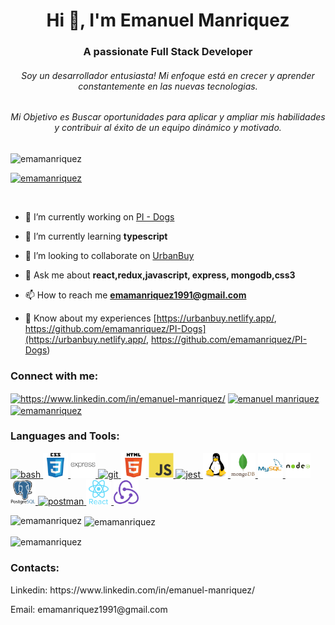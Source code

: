<h1 align="center">Hi 👋, I'm Emanuel Manriquez</h1>
<h3 align="center">A passionate Full Stack Developer</h3>
<h6 align="center">Soy un desarrollador entusiasta! Mi enfoque está en crecer y aprender constantemente en las nuevas tecnologias.</h6>
<h6 align="center">Mi Objetivo es Buscar oportunidades para aplicar y ampliar mis habilidades y contribuir al éxito de un equipo dinámico y motivado.</h6>
<p align="left"> <img src="https://komarev.com/ghpvc/?username=emamanriquez&label=Profile%20views&color=0e75b6&style=flat" alt="emamanriquez" /> </p>

<p align="left"> <a href="https://github.com/ryo-ma/github-profile-trophy"><img src="https://github-profile-trophy.vercel.app/?username=emamanriquez" alt="emamanriquez" /></a> </p>

<p align="left"> <a href="https://twitter.com/" target="blank"><img src="https://img.shields.io/twitter/follow/?logo=twitter&style=for-the-badge" alt="" /></a> </p>

- 🔭 I’m currently working on [PI - Dogs](https://pi-dog-emamanriquez.netlify.app/)

- 🌱 I’m currently learning **typescript**

- 👯 I’m looking to collaborate on [UrbanBuy](https://urbanbuy.netlify.app/)

- 💬 Ask me about **react,redux,javascript, express, mongodb,css3**

- 📫 How to reach me **emamanriquez1991@gmail.com**

- 📄 Know about my experiences [https://urbanbuy.netlify.app/, https://github.com/emamanriquez/PI-Dogs](https://urbanbuy.netlify.app/, https://github.com/emamanriquez/PI-Dogs)

<h3 align="left">Connect with me:</h3>
<p align="left">
<a href="https://linkedin.com/in/https://www.linkedin.com/in/emanuel-manriquez/" target="blank"><img align="center" src="https://raw.githubusercontent.com/rahuldkjain/github-profile-readme-generator/master/src/images/icons/Social/linked-in-alt.svg" alt="https://www.linkedin.com/in/emanuel-manriquez/" height="30" width="40" /></a>
<a href="https://fb.com/emanuel manriquez" target="blank"><img align="center" src="https://raw.githubusercontent.com/rahuldkjain/github-profile-readme-generator/master/src/images/icons/Social/facebook.svg" alt="emanuel manriquez" height="30" width="40" /></a>
<a href="https://instagram.com/emamanriquez" target="blank"><img align="center" src="https://raw.githubusercontent.com/rahuldkjain/github-profile-readme-generator/master/src/images/icons/Social/instagram.svg" alt="emamanriquez" height="30" width="40" /></a>
</p>

<h3 align="left">Languages and Tools:</h3>
<p align="left"> <a href="https://www.gnu.org/software/bash/" target="_blank" rel="noreferrer"> <img src="https://www.vectorlogo.zone/logos/gnu_bash/gnu_bash-icon.svg" alt="bash" width="40" height="40"/> </a> <a href="https://www.w3schools.com/css/" target="_blank" rel="noreferrer"> <img src="https://raw.githubusercontent.com/devicons/devicon/master/icons/css3/css3-original-wordmark.svg" alt="css3" width="40" height="40"/> </a> <a href="https://expressjs.com" target="_blank" rel="noreferrer"> <img src="https://raw.githubusercontent.com/devicons/devicon/master/icons/express/express-original-wordmark.svg" alt="express" width="40" height="40"/> </a> <a href="https://git-scm.com/" target="_blank" rel="noreferrer"> <img src="https://www.vectorlogo.zone/logos/git-scm/git-scm-icon.svg" alt="git" width="40" height="40"/> </a> <a href="https://www.w3.org/html/" target="_blank" rel="noreferrer"> <img src="https://raw.githubusercontent.com/devicons/devicon/master/icons/html5/html5-original-wordmark.svg" alt="html5" width="40" height="40"/> </a> <a href="https://developer.mozilla.org/en-US/docs/Web/JavaScript" target="_blank" rel="noreferrer"> <img src="https://raw.githubusercontent.com/devicons/devicon/master/icons/javascript/javascript-original.svg" alt="javascript" width="40" height="40"/> </a> <a href="https://jestjs.io" target="_blank" rel="noreferrer"> <img src="https://www.vectorlogo.zone/logos/jestjsio/jestjsio-icon.svg" alt="jest" width="40" height="40"/> </a> <a href="https://www.linux.org/" target="_blank" rel="noreferrer"> <img src="https://raw.githubusercontent.com/devicons/devicon/master/icons/linux/linux-original.svg" alt="linux" width="40" height="40"/> </a> <a href="https://www.mongodb.com/" target="_blank" rel="noreferrer"> <img src="https://raw.githubusercontent.com/devicons/devicon/master/icons/mongodb/mongodb-original-wordmark.svg" alt="mongodb" width="40" height="40"/> </a> <a href="https://www.mysql.com/" target="_blank" rel="noreferrer"> <img src="https://raw.githubusercontent.com/devicons/devicon/master/icons/mysql/mysql-original-wordmark.svg" alt="mysql" width="40" height="40"/> </a> <a href="https://nodejs.org" target="_blank" rel="noreferrer"> <img src="https://raw.githubusercontent.com/devicons/devicon/master/icons/nodejs/nodejs-original-wordmark.svg" alt="nodejs" width="40" height="40"/> </a> <a href="https://www.postgresql.org" target="_blank" rel="noreferrer"> <img src="https://raw.githubusercontent.com/devicons/devicon/master/icons/postgresql/postgresql-original-wordmark.svg" alt="postgresql" width="40" height="40"/> </a> <a href="https://postman.com" target="_blank" rel="noreferrer"> <img src="https://www.vectorlogo.zone/logos/getpostman/getpostman-icon.svg" alt="postman" width="40" height="40"/> </a> <a href="https://reactjs.org/" target="_blank" rel="noreferrer"> <img src="https://raw.githubusercontent.com/devicons/devicon/master/icons/react/react-original-wordmark.svg" alt="react" width="40" height="40"/> </a> <a href="https://redux.js.org" target="_blank" rel="noreferrer"> <img src="https://raw.githubusercontent.com/devicons/devicon/master/icons/redux/redux-original.svg" alt="redux" width="40" height="40"/> </a> </p>

<p><img align="left" src="https://github-readme-stats.vercel.app/api/top-langs?username=emamanriquez&show_icons=true&locale=en&layout=compact" alt="emamanriquez" /></p>

<p>&nbsp;<img align="center" src="https://github-readme-stats.vercel.app/api?username=emamanriquez&show_icons=true&locale=en" alt="emamanriquez" /></p>

<p><img align="center" src="https://github-readme-streak-stats.herokuapp.com/?user=emamanriquez&" alt="emamanriquez" /></p>
<h3 align="left">Contacts:</h3>
<p>Linkedin: https://www.linkedin.com/in/emanuel-manriquez/
</p>
<p>Email: emamanriquez1991@gmail.com
</p>
